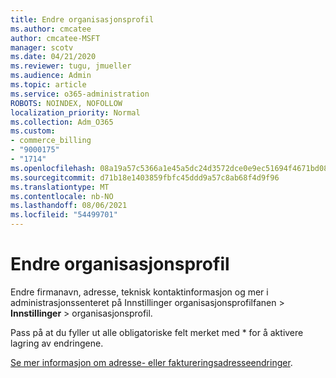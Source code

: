 ```yaml
---
title: Endre organisasjonsprofil
ms.author: cmcatee
author: cmcatee-MSFT
manager: scotv
ms.date: 04/21/2020
ms.reviewer: tugu, jmueller
ms.audience: Admin
ms.topic: article
ms.service: o365-administration
ROBOTS: NOINDEX, NOFOLLOW
localization_priority: Normal
ms.collection: Adm_O365
ms.custom:
- commerce_billing
- "9000175"
- "1714"
ms.openlocfilehash: 08a19a57c5366a1e45a5dc24d3572dce0e9ec51694f4671bd0881218f5cd4b89
ms.sourcegitcommit: d71b18e1403859fbfc45ddd9a57c8ab68f4d9f96
ms.translationtype: MT
ms.contentlocale: nb-NO
ms.lasthandoff: 08/06/2021
ms.locfileid: "54499701"
---
```

# <a name="change-organization-profile"></a>Endre organisasjonsprofil

Endre firmanavn, adresse, teknisk kontaktinformasjon og mer i administrasjonssenteret på Innstillinger organisasjonsprofilfanen  >  **Innstillinger**  >  [](https://admin.microsoft.com/AdminPortal/Home#/Settings/OrganizationProfile/:/Settings/L1/OrganizationInformation) organisasjonsprofil.

Pass på at du fyller ut alle obligatoriske felt merket med * for å aktivere lagring av endringene.

[Se mer informasjon om adresse- eller faktureringsadresseendringer](/microsoft-365/admin/manage/change-address-contact-and-more).
